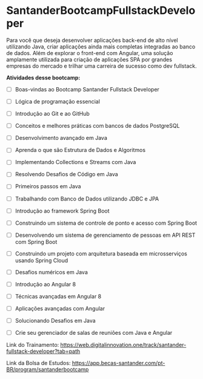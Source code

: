 # SantanderBootcampFullstackDeveloper
Para você que deseja desenvolver aplicações back-end de alto nível utilizando Java, criar aplicações ainda mais completas integradas ao banco de dados. Além de explorar o front-end com Angular, uma solução amplamente utilizada para criação de aplicações SPA por grandes empresas do mercado e trilhar uma carreira de sucesso como dev fullstack.
<br>


<b> Atividades desse bootcamp: </b>

- [ ] Boas-vindas ao Bootcamp Santander Fullstack Developer
- [ ] Lógica de programação essencial
- [ ] Introdução ao Git e ao GitHub
- [ ] Conceitos e melhores práticas com bancos de dados PostgreSQL
- [ ] Desenvolvimento avançado em Java
- [ ] Aprenda o que são Estrutura de Dados e Algoritmos
- [ ] Implementando Collections e Streams com Java
- [ ] Resolvendo Desafios de Código em Java
- [ ] Primeiros passos em Java
- [ ] Trabalhando com Banco de Dados utilizando JDBC e JPA
- [ ] Introdução ao framework Spring Boot
- [ ] Construindo um sistema de controle de ponto e acesso com Spring Boot
- [ ] Desenvolvendo um sistema de gerenciamento de pessoas em API REST com Spring Boot
- [ ] Construindo um projeto com arquitetura baseada em microsserviços usando Spring Cloud
- [ ] Desafios numéricos em Java
- [ ] Introdução ao Angular 8
- [ ] Técnicas avançadas em Angular 8
- [ ] Aplicações avançadas com Angular
- [ ] Solucionando Desafios em Java
- [ ] Crie seu gerenciador de salas de reuniões com Java e Angular


Link do Trainamento:
https://web.digitalinnovation.one/track/santander-fullstack-developer?tab=path

Link da Bolsa de Estudos:
https://app.becas-santander.com/pt-BR/program/santanderbootcamp
